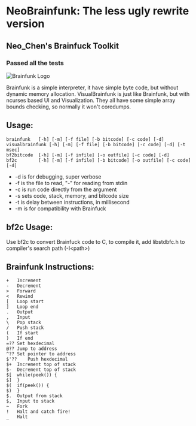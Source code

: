 # NeoBrainfunk: The less ugly rewrite version
## Neo_Chen's Brainfuck Toolkit
### Passed all the tests

![Brainfunk Logo](https://gitlab.com/Neo_Chen/Brainfunk/raw/master/Logo/Logo256px.png "Yes, this is our logo")

Brainfunk is a simple interpreter, it have simple byte code,
but without dynamic memory allocation. VisualBrainfunk is just
like Brainfunk, but with ncurses based UI and Visualization.
They all have some simple array bounds checking, so normally it won't coredumps.

## Usage:
	brainfunk	[-h] [-m] [-f file] [-b bitcode] [-c code] [-d]
	visualbrainfunk	[-h] [-m] [-f file] [-b bitcode] [-c code] [-d] [-t msec]
	bf2bitcode	[-h] [-m] [-f infile] [-o outfile] [-c code] [-d]
	bf2c		[-h] [-m] [-f infile] [-b bitcode] [-o outfile] [-c code] [-d]

* -d is for debugging, super verbose
* -f is the file to read, "-" for reading from stdin
* -c is run code directly from the argument
* -s sets code, stack, memory, and bitcode size
* -t is delay between instructions, in millisecond
* -m is for compatibility with Brainfuck


## bf2c Usage:
Use bf2c to convert Brainfuck code to C, to compile it, add libstdbfc.h to compiler's search path (-I\<path\>)

## Brainfunk Instructions:
	+	Increment
	-	Decrement
	>	Forward
	<	Rewind
	[	Loop start
	]	Loop end
	.	Output
	,	Input
	\	Pop stack
	/	Push stack
	(	If start
	)	If end
	=??	Set hexdecimal
	@??	Jump to address
	^??	Set pointer to address
	$'??	Push hexdecimal
	$+	Increment top of stack
	$-	Decrement top of stack
	$[	while(peek()) {
	$]	}
	$(	if(peek()) {
	$)	}
	$.	Output from stack
	$,	Input to stack
	~	Fork
	!	Halt and catch fire!
	_	Halt
